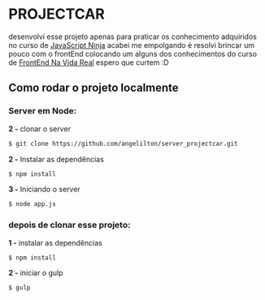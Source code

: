 # PROJECTCAR
desenvolvi esse projeto apenas para praticar os conhecimento adquiridos no curso de [JavaScript Ninja](https://www.udemy.com/curso-javascript-ninja/?couponCode=JSNINJA) acabei me empolgando é resolvi
brincar um pouco com o frontEnd colocando um alguns dos conhecimentos do curso de [FrontEnd Na Vida Real](https://csshortcut.github.io/front-end-na-pratica.html) espero que curtem :D

## Como rodar o projeto localmente

 ### Server em Node:

**2 -** clonar o server
```sh
$ git clone https://github.com/angelilton/server_projectcar.git
```

**2 -** Instalar as dependências
```sh
$ npm install
```
**3 -** Iniciando o server
```sh
$ node app.js
```
  ### depois de clonar esse projeto:

**1 -** instalar as dependências
```sh
$ npm install
```
**2 -** iniciar o gulp
```sh
$ gulp
```